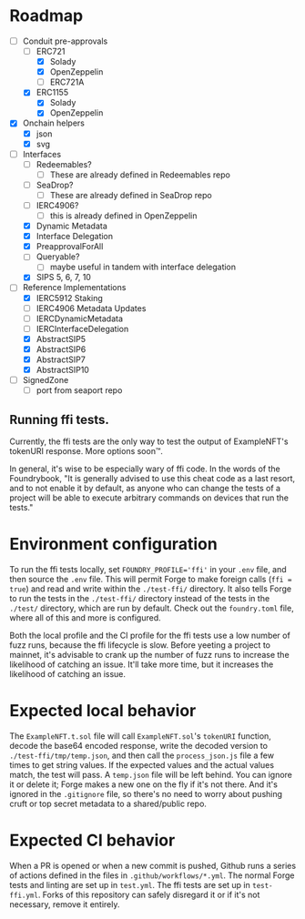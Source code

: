 # Roadmap

-   [ ] Conduit pre-approvals
    -   [ ] ERC721
        -   [x] Solady
        -   [x] OpenZeppelin
        -   [ ] ERC721A
    -   [x] ERC1155
        -   [x] Solady
        -   [x] OpenZeppelin
-   [x] Onchain helpers
    -   [x] json
    -   [x] svg
-   [ ] Interfaces
    -   [ ] Redeemables?
        -   [ ] These are already defined in Redeemables repo
    -   [ ] SeaDrop?
        -   [ ] These are already defined in SeaDrop repo
    -   [ ] IERC4906?
        -   [ ] this is already defined in OpenZeppelin
    -   [x] Dynamic Metadata
    -   [x] Interface Delegation
    -   [x] PreapprovalForAll
    -   [ ] Queryable?
        -   [ ] maybe useful in tandem with interface delegation
    -   [x] SIPS 5, 6, 7, 10
-   [ ] Reference Implementations
    -   [x] IERC5912 Staking
    -   [ ] IERC4906 Metadata Updates
    -   [ ] IERCDynamicMetadata
    -   [ ] IERCInterfaceDelegation
    -   [x] AbstractSIP5
    -   [x] AbstractSIP6
    -   [x] AbstractSIP7
    -   [x] AbstractSIP10
-   [ ] SignedZone
    -   [ ] port from seaport repo

## Running ffi tests.

Currently, the ffi tests are the only way to test the output of ExampleNFT's tokenURI response. More options soon™.

In general, it's wise to be especially wary of ffi code. In the words of the Foundrybook, "It is generally advised to use this cheat code as a last resort, and to not enable it by default, as anyone who can change the tests of a project will be able to execute arbitrary commands on devices that run the tests."

# Environment configuration

To run the ffi tests locally, set `FOUNDRY_PROFILE='ffi'` in your `.env` file, and then source the `.env` file. This will permit Forge to make foreign calls (`ffi = true`) and read and write within the `./test-ffi/` directory. It also tells Forge to run the tests in the `./test-ffi/` directory instead of the tests in the `./test/` directory, which are run by default. Check out the `foundry.toml` file, where all of this and more is configured.

Both the local profile and the CI profile for the ffi tests use a low number of fuzz runs, because the ffi lifecycle is slow. Before yeeting a project to mainnet, it's advisable to crank up the number of fuzz runs to increase the likelihood of catching an issue. It'll take more time, but it increases the likelihood of catching an issue.

# Expected local behavior

The `ExampleNFT.t.sol` file will call `ExampleNFT.sol`'s `tokenURI` function, decode the base64 encoded response, write the decoded version to `./test-ffi/tmp/temp.json`, and then call the `process_json.js` file a few times to get string values. If the expected values and the actual values match, the test will pass. A `temp.json` file will be left behind. You can ignore it or delete it; Forge makes a new one on the fly if it's not there. And it's ignored in the `.gitignore` file, so there's no need to worry about pushing cruft or top secret metadata to a shared/public repo.

# Expected CI behavior

When a PR is opened or when a new commit is pushed, Github runs a series of actions defined in the files in `.github/workflows/*.yml`. The normal Forge tests and linting are set up in `test.yml`. The ffi tests are set up in `test-ffi.yml`. Forks of this repository can safely disregard it or if it's not necessary, remove it entirely.